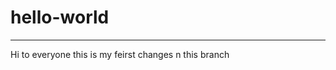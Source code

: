 # hello-world
____________________________

Hi to everyone 
this is my feirst changes n this branch
